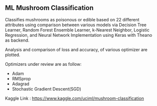 ## ML Mushroom Classification ##

Classifies mushrooms as poisonous or edible based on 22 different attributes using comparison between various models via Decision Tree Learner, Random Forest Ensemble Learner, k-Nearest Neighbor, Logistic Regression, and Neural Network Implementation using Keras with Theano as backend.

Analysis and comparison of loss and accuracy, of various optimizer are plotted.

Optimizers under review are as follow:
- Adam 
- RMSprop 
- Adagrad
- Stochastic Gradient Descent(SGD)

Kaggle Link : https://www.kaggle.com/uciml/mushroom-classification